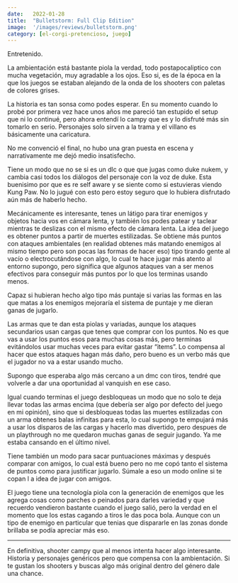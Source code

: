 ```yaml
---
date:   2022-01-28
title:  "Bulletstorm: Full Clip Edition"
image:  '/images/reviews/bulletstorm.png'
category: [el-corgi-pretencioso, juego]
---
```

Entretenido.

La ambientación está bastante piola la verdad, todo postapocaliptico con mucha vegetación, muy agradable a los ojos. Eso si, es de la época en la que los juegos se estaban alejando de la onda de los shooters con paletas de colores grises.

La historia es tan sonsa como podes esperar. En su momento cuando lo probé por primera vez hace unos años me pareció tan estupido el setup que ni lo continué, pero ahora entendí lo campy que es y lo disfruté más sin tomarlo en serio. Personajes solo sirven a la trama y el villano es básicamente una caricatura.

No me convenció el final, no hubo una gran puesta en escena y narrativamente me dejó medio insatisfecho.

Tiene un modo que no se si es un dlc o que que jugas como duke nukem, y cambia casi todos los diálogos del personaje con la voz de duke. Esta buenisimo por que es re self aware y se siente como si estuvieras viendo Kung Paw. No lo jugué con esto pero estoy seguro que lo hubiera disfrutado aún más de haberlo hecho. 

Mecánicamente es interesante, tenes un látigo para tirar enemigos y objetos hacia vos en cámara lenta, y también los podes patear y taclear mientras te deslizas con el mismo efecto de cámara lenta. La idea del juego es obtener puntos a partir de muertes estilizadas. Se obtiene más puntos con ataques ambientales (en realidad obtenes más matando enemigos al mismo tiempo pero son pocas las formas de hacer eso) tipo tirando gente al vacío o electrocutándose con algo, lo cual te hace jugar más atento al entorno supongo, pero significa que algunos ataques van a ser menos efectivos para conseguir más puntos por lo que los terminas usando menos.

Capaz si hubieran hecho algo tipo más puntaje si varias las formas en las que matas a los enemigos mejoraría el sistema de puntaje y me dieran ganas de jugarlo.

Las armas que te dan esta piolas y variadas, aunque los ataques secundarios usan cargas que tenes que comprar con los puntos. No es que vas a usar los puntos esos para muchas cosas más, pero terminas evitándolos usar muchas veces para evitar gastar “items”. Lo compensa al hacer que estos ataques hagan más daño, pero bueno es un verbo más que el jugador no va a estar usando mucho.

Supongo que esperaba algo más cercano a un dmc con tiros, tendré que volverle a dar una oportunidad al vanquish en ese caso.

Igual cuando terminas el juego desbloqueas un modo que no solo te deja llevar todas las armas encima (que debería ser algo por defecto del juego en mi opinión), sino que si desbloqueas todas las muertes estilizadas con un arma obtenes balas infinitas para esta, lo cual supongo te empujará más a usar los disparos de las cargas y hacerlo mas divertido, pero despues de un playthrough no me quedaron muchas ganas de seguir jugando. Ya me estaba cansando en el último nivel.

Tiene también un modo para sacar puntuaciones máximas y después comparar con amigos, lo cual está bueno pero no me copó tanto el sistema de puntos como para justificar jugarlo. Súmale a eso un modo online si te copan l a idea de jugar con amigos.

El juego tiene una tecnología piola con la generación de enemigos que les agrega cosas como parches o peinados para darles variedad y que recuerdo vendieron bastante cuando el juego salió, pero la verdad en el momento que los estas cagando a tiros le das poca bola. Aunque con un tipo de enemigo en particular que tenias que dispararle en las zonas donde brillaba se podía apreciar más eso.

<hr>

En definitiva, shooter campy que al menos intenta hacer algo interesante. Historia y personajes genéricos pero que compensa con la ambientación. Si te gustan los shooters y buscas algo más original dentro del género dale una chance.


